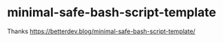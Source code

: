 # minimal-safe-bash-script-template
Thanks https://betterdev.blog/minimal-safe-bash-script-template/
